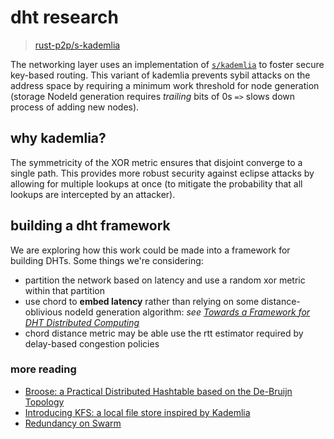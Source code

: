 # dht research
> [rust-p2p/s-kademlia](https://github.com/rust-p2p/s-kademlia)

The networking layer uses an implementation of [`s/kademlia`](https://www.researchgate.net/publication/4319659_SKademlia_A_practicable_approach_towards_secure_key-based_routing) to foster secure key-based routing. This variant of kademlia prevents sybil attacks on the address space by requiring a minimum work threshold for node generation (storage NodeId generation requires *trailing* bits of 0s `=>` slows down process of adding new nodes).

## why kademlia?

The symmetricity of the XOR metric ensures that disjoint converge to a single path. This provides more robust security against eclipse attacks by allowing for multiple lookups at once (to mitigate the probability that all lookups are intercepted by an attacker).

## building a dht framework

We are exploring how this work could be made into a framework for building DHTs. Some things we're considering:
* partition the network based on latency and use a random xor metric within that partition
* use chord to **embed latency** rather than relying on some distance-oblivious nodeId generation algorithm: *see [Towards a Framework for DHT Distributed Computing](https://scholarworks.gsu.edu/cgi/viewcontent.cgi?article=1108&context=cs_diss)*
* chord distance metric may be able use the rtt estimator required by delay-based congestion policies

### more reading

* [Broose: a Practical Distributed Hashtable based on the De-Bruijn Topology](http://www.cs.kent.edu/~javed/class-IAD06S/papers-2004/gai.pdf)
* [Introducing KFS: a local file store inspired by Kademlia](https://storj.io/blog/2016/09/introducing-kfs-a-local-file-store-inspired-by-kademlia/)
* [Redundancy on Swarm](https://swarm-guide.readthedocs.io/en/latest/architecture.html#redundancy)


